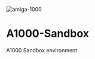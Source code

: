 
![amiga-1000](https://github.com/user-attachments/assets/a38fb152-6448-4cb9-b523-ea32b6e187ce)

# A1000-Sandbox
 A1000 Sandbox environment
